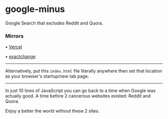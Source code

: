 # google-minus
Google Search that excludes Reddit and Quora.

### Mirrors

• [Vercel](https://google-minus.vercel.app)

• [exactchange](https://exactchange.network/google)

-----

Alternatively, put this `index.html` file literally anywhere then set that location as your browser's startup/new tab page. 

-----

In just 10 lines of JavaScript you can go back to a time when Google was actually good. A time before 2 cancerous websites existed: Reddit and Quora. 

Enjoy a better the world without these 2 sites. 

